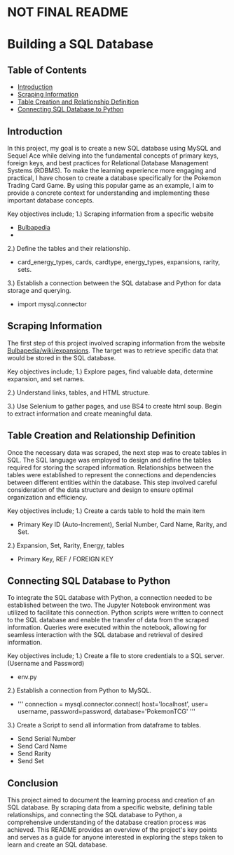 # NOT FINAL README

# Building a SQL Database

## Table of Contents
- [Introduction](#introduction)
- [Scraping Information](#scraping-information)
- [Table Creation and Relationship Definition](#table-creation-and-relationship-definition)
- [Connecting SQL Database to Python](#connecting-sql-database-to-python)

## Introduction

In this project, my goal is to create a new SQL database using MySQL and Sequel Ace while delving into the fundamental concepts of primary keys, foreign keys, and best practices for Relational Database Management Systems (RDBMS). To make the learning experience more engaging and practical, I have chosen to create a database specifically for the Pokemon Trading Card Game. By using this popular game as an example, I aim to provide a concrete context for understanding and implementing these important database concepts.

Key objectives include;
1.) Scraping information from a specific website 
  * [Bulbapedia](https://bulbapedia.bulbagarden.net/wiki/Main_Page)
  *
2.) Define the tables and their relationship.
  * card_energy_types, cards, cardtype, energy_types, expansions, rarity, sets.

3.) Establish a connection between the SQL database and Python for data storage and querying.
  * import mysql.connector



## Scraping Information
The first step of this project involved scraping information from the website [Bulbapedia/wiki/expansions](https://bulbapedia.bulbagarden.net/wiki/List_of_Pokémon_Trading_Card_Game_expansions).
The target was to retrieve specific data that would be stored in the SQL database.

Key objectives include;
1.) Explore pages, find valuable data, determine expansion, and set names.

2.) Understand links, tables, and HTML structure.

3.) Use Selenium to gather pages, and use BS4 to create html soup. Begin to extract information and create meaningful data.

## Table Creation and Relationship Definition
Once the necessary data was scraped, the next step was to create tables in SQL. The SQL language was employed to design and define the tables required for storing the scraped information. Relationships between the tables were established to represent the connections and dependencies between different entities within the database. This step involved careful consideration of the data structure and design to ensure optimal organization and efficiency.

Key objectives include;
1.) Create a cards table to hold the main item
 * Primary Key ID (Auto-Increment), Serial Number, Card Name, Rarity, and Set.

2.) Expansion, Set, Rarity, Energy, tables
 * Primary Key, REF / FOREIGN KEY
  

## Connecting SQL Database to Python
To integrate the SQL database with Python, a connection needed to be established between the two. The Jupyter Notebook environment was utilized to facilitate this connection. Python scripts were written to connect to the SQL database and enable the transfer of data from the scraped information. Queries were executed within the notebook, allowing for seamless interaction with the SQL database and retrieval of desired information.

Key objectives include;
1.) Create a file to store credentials to a SQL server. (Username and Password) 
 * env.py

   
2.) Establish a connection from Python to MySQL.
   * '''
    connection = mysql.connector.connect(
    host='localhost',
    user= username,
    password=password,
    database='PokemonTCG'
    '''

3.) Create a Script to send all information from dataframe to tables.
 * Send Serial Number
 * Send Card Name
 * Send Rarity
 * Send Set


## Conclusion
This project aimed to document the learning process and creation of an SQL database. By scraping data from a specific website, defining table relationships, and connecting the SQL database to Python, a comprehensive understanding of the database creation process was achieved. This README provides an overview of the project's key points and serves as a guide for anyone interested in exploring the steps taken to learn and create an SQL database.
